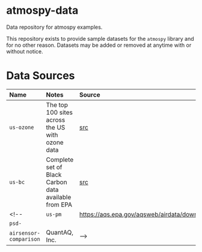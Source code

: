# atmospy-data
Data repository for atmospy examples.

This repository exists to provide sample datasets for the `atmospy` library and for no other reason. Datasets may be added or removed at anytime with or without notice.

# Data Sources

| Name | Notes | Source |
|:-----|:------|:-------|
| `us-ozone` | The top 100 sites across the US with ozone data |  [src](https://aqs.epa.gov/aqsweb/airdata/download_files.html#Raw) |
| `us-bc`| Complete set of Black Carbon data available from EPA | [src](https://aqs.epa.gov/aqsweb/airdata/download_files.html#Raw)
<!-- | `us-pm`| https://aqs.epa.gov/aqsweb/airdata/download_files.html#Raw|
| `psd-` ||
| `airsensor-comparison` | QuantAQ, Inc. | -->